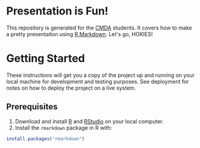 # Presentation is Fun!
This repository is generated for the [CMDA](http://www.math.vt.edu/people/embree/cmda4864/) students. It covers how to make a pretty presentaiton using [R Markdown](https://rmarkdown.rstudio.com/). Let's go, HOKIES!

# Getting Started
These instructions will get you a copy of the project up and running on your local machine for development and testing purposes. See deployment for notes on how to deploy the project on a live system.

## Prerequisites
1. Download and install [R](https://www.r-project.org/) and [RStudio](https://www.rstudio.com/) on your local computer. 
2. Install the `rmarkdown` package in R with:
```r
install.packages("rmarkdown")
```
